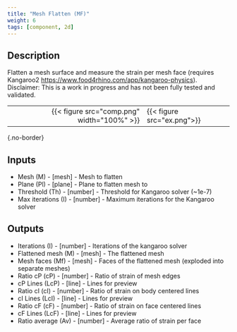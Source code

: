 ```yaml
---
title: "Mesh Flatten (MF)"
weight: 6
tags: [component, 2d]
---
```


## Description

Flatten a mesh surface and measure the strain per mesh face (requires Kangaroo2 https://www.food4rhino.com/app/kangaroo-physics). Disclaimer: This is a work in progress and has not been fully tested and validated.

| | |
| ---: | :--- |
|{{< figure src="comp.png" width="100%" >}} |{{< figure src="ex.png">}} |
{.no-border}

## Inputs

- Mesh (M) - [mesh] - Mesh to flatten
- Plane (Pl) - [plane] - Plane to flatten mesh to
- Threshold (Th) - [number] - Threshold for Kangaroo solver (~1e-7)
- Max iterations (I) - [number] - Maximum iterations for the Kangaroo solver

## Outputs

- Iterations (I) - [number] - Iterations of the kangaroo solver
- Flattened mesh (M) - [mesh] - The flattened mesh
- Mesh faces (Mf) - [mesh] - Faces of the flattened mesh (exploded into separate meshes)
- Ratio cP (cP) - [number] - Ratio of strain of mesh edges
- cP Lines (LcP) - [line] - Lines for preview
- Ratio cI (cI) - [number] - Ratio of strain on body centered lines
- cI Lines (LcI) - [line] - Lines for preview
- Ratio cF (cF) - [number] - Ratio of strain on face centered lines
- cF Lines (LcF) - [line] - Lines for preview
- Ratio average (Av) - [number] - Average ratio of strain per face